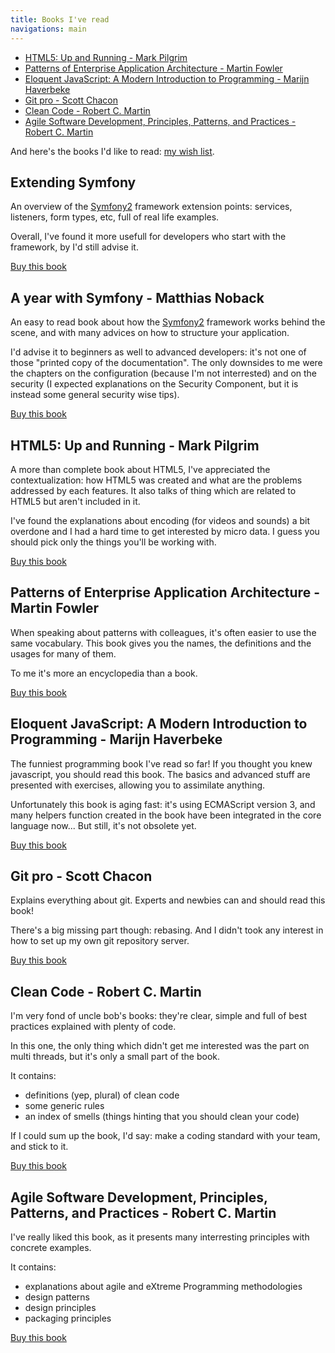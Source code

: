 ```yaml
---
title: Books I've read
navigations: main
---
```


* [HTML5: Up and Running - Mark Pilgrim](#html5-up-and-running-mark-pilgrim)
* [Patterns of Enterprise Application Architecture - Martin Fowler](#patterns-of-enterprise-application-architecture-martin-fowler)
* [Eloquent JavaScript: A Modern Introduction to Programming - Marijn Haverbeke](#eloquent-javascript-a-modern-introduction-to-programming-marijn-haverbeke)
* [Git pro - Scott Chacon](#git-pro-scott-chacon)
* [Clean Code - Robert C. Martin](#clean-code-robert-c-martin)
* [Agile Software Development, Principles, Patterns, and Practices - Robert C. Martin](#agile-software-development-principles-patterns-and-practices-robert-c-martin)

And here's the books I'd like to read: [my wish list](http://amzn.com/w/39ZFHHUADC8QU).

## Extending Symfony

An overview of the [Symfony2](http://symfony.com) framework extension points:
services, listeners, form types, etc, full of real life examples.

Overall, I've found it more usefull for developers who start with the framework,
by I'd still advise it.

[Buy this book]()

## A year with Symfony - Matthias Noback

An easy to read book about how the [Symfony2](http://symfony.com) framework
works behind the scene, and with many advices on how to structure your
application.

I'd advise it to beginners as well to advanced developers: it's not one of those
"printed copy of the documentation". The only downsides to me were the chapters
on the configuration (because I'm not interrested) and on the security (I
expected explanations on the Security Component, but it is instead some general
security wise tips).

[Buy this book]()

## HTML5: Up and Running - Mark Pilgrim

A more than complete book about HTML5, I've appreciated the contextualization:
how HTML5 was created and what are the problems addressed by each features.
It also talks of thing which are related to HTML5 but aren't included in it.

I've found the explanations about encoding (for videos and sounds) a bit
overdone and I had a hard time to get interested by micro data. I guess you
should pick only the things you'll be working with.

[Buy this book](http://amzn.com/B00CVDOVRC)

## Patterns of Enterprise Application Architecture - Martin Fowler

When speaking about patterns with colleagues, it's often easier to use the same
vocabulary. This book gives you the names, the definitions and the usages for
many of them.

To me it's more an encyclopedia than a book.

[Buy this book](http://amzn.com/0321127420)

## Eloquent JavaScript: A Modern Introduction to Programming - Marijn Haverbeke

The funniest programming book I've read so far! If you thought you knew
javascript, you should read this book. The basics and advanced stuff are
presented with exercises, allowing you to assimilate anything.

Unfortunately this book is aging fast: it's using ECMAScript version 3, and many
helpers function created in the book have been integrated in the core language
now... But still, it's not obsolete yet.

[Buy this book](http://amzn.com/1593272820)

## Git pro - Scott Chacon

Explains everything about git. Experts and newbies can and should read this
book!

There's a big missing part though: rebasing. And I didn't took any interest in
how to set up my own git repository server.

[Buy this book](http://amzn.com/1430218339)

## Clean Code - Robert C. Martin

I'm very fond of uncle bob's books: they're clear, simple and full of best
practices explained with plenty of code.

In this one, the only thing which didn't get me interested was the part on multi
threads, but it's only a small part of the book.

It contains:

* definitions (yep, plural) of clean code
* some generic rules
* an index of smells (things hinting that you should clean your code)

If I could sum up the book, I'd say: make a coding standard with your team, and
stick to it.

[Buy this book](http://amzn.com/B001GSTOAM)

## Agile Software Development, Principles, Patterns, and Practices - Robert C. Martin

I've really liked this book, as it presents many interresting principles with
concrete examples.

It contains:

* explanations about agile and eXtreme Programming methodologies
* design patterns
* design principles
* packaging principles

[Buy this book](http://amzn.com/0135974445)
